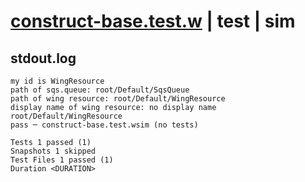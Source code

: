 # [construct-base.test.w](../../../../../tests/valid/construct-base.test.w) | test | sim

## stdout.log
```log
my id is WingResource
path of sqs.queue: root/Default/SqsQueue
path of wing resource: root/Default/WingResource
display name of wing resource: no display name
root/Default/WingResource
pass ─ construct-base.test.wsim (no tests)

Tests 1 passed (1)
Snapshots 1 skipped
Test Files 1 passed (1)
Duration <DURATION>
```

